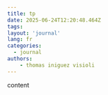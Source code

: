 ```yaml
---
title: tp
date: 2025-06-24T12:20:48.464Z
tags:
layout: 'journal'
lang: fr
categories: 
  - journal
authors:
    - thomas iniguez visioli
---
```

content 